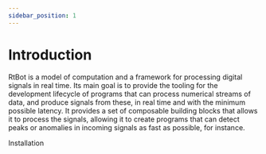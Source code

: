 ```yaml
---
sidebar_position: 1
---
```


# Introduction

RtBot is a model of computation and a framework for processing digital signals in real time. Its main goal is to provide
the tooling for the development lifecycle of programs that can process numerical streams of data, and produce signals
from these, in real time and with the minimum possible latency. It provides a set of composable building blocks that
allows it to process the signals, allowing it to create programs that can detect peaks or anomalies in incoming signals
as fast as possible, for instance.


  <Link
    className="button button--secondary button--lg"
    to="/docs/intro">
    Installation
  </Link>
